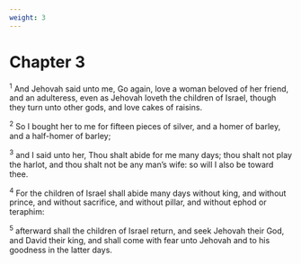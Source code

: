 ```yaml
---
weight: 3
---
```


# Chapter 3

<sup>1</sup> And Jehovah said unto me, Go again, love a woman beloved of her friend, and an adulteress, even as Jehovah loveth the children of Israel, though they turn unto other gods, and love cakes of raisins. 

<sup>2</sup> So I bought her to me for fifteen pieces of silver, and a homer of barley, and a half-homer of barley; 

<sup>3</sup> and I said unto her, Thou shalt abide for me many days; thou shalt not play the harlot, and thou shalt not be any man’s wife: so will I also be toward thee. 

<sup>4</sup> For the children of Israel shall abide many days without king, and without prince, and without sacrifice, and without pillar, and without ephod or teraphim: 

<sup>5</sup> afterward shall the children of Israel return, and seek Jehovah their God, and David their king, and shall come with fear unto Jehovah and to his goodness in the latter days. 


